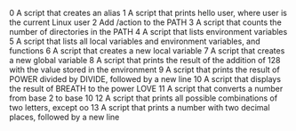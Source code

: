 
0	A script that creates an alias
1	A script that prints hello user, where user is the current Linux user
2	Add /action to the PATH
3	A script that counts the number of directories in the PATH
4	A script that lists environment variables
5	A script that lists all local variables and environment variables, and functions
6	A script that creates a new local variable
7	A script that creates a new global variable
8	A script that prints the result of the addition of 128 with the value stored in the environment
9	A script that prints the result of POWER divided by DIVIDE, followed by a new line
10	A script that displays the result of BREATH to the power LOVE
11	A  script that converts a number from base 2 to base 10
12	A script that prints all possible combinations of two letters, except oo
13	A script that prints a number with two decimal places, followed by a new line

